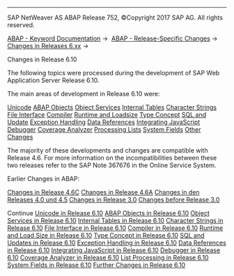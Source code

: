   

* * *

SAP NetWeaver AS ABAP Release 752, ©Copyright 2017 SAP AG. All rights reserved.

[ABAP - Keyword Documentation](https://help.sap.com/doc/abapdocu_752_index_htm/7.52/en-US/abenabap.htm) →  [ABAP - Release-Specific Changes](https://help.sap.com/doc/abapdocu_752_index_htm/7.52/en-US/abennews.htm) →  [Changes in Releases 6.xx](https://help.sap.com/doc/abapdocu_752_index_htm/7.52/en-US/abennews-6.htm) → 

Changes in Release 6.10

The following topics were processed during the development of SAP Web Application Server Release 6.10.

The main areas of development in Release 6.10 were:

[Unicode](https://help.sap.com/doc/abapdocu_752_index_htm/7.52/en-US/abennews-610-unicode.htm)
[ABAP Objects](https://help.sap.com/doc/abapdocu_752_index_htm/7.52/en-US/abennews-610-objects.htm)
[Object Services](https://help.sap.com/doc/abapdocu_752_index_htm/7.52/en-US/abennews-610-object_services.htm)
[Internal Tables](https://help.sap.com/doc/abapdocu_752_index_htm/7.52/en-US/abennews-610-tabellen.htm)
[Character Strings](https://help.sap.com/doc/abapdocu_752_index_htm/7.52/en-US/abennews-610-strings.htm)
[File Interface](https://help.sap.com/doc/abapdocu_752_index_htm/7.52/en-US/abennews-610-dataset.htm)
[Compiler](https://help.sap.com/doc/abapdocu_752_index_htm/7.52/en-US/abennews-610-compiler.htm)
[Runtime and Loadsize](https://help.sap.com/doc/abapdocu_752_index_htm/7.52/en-US/abennews-610-kernel.htm)
[Type Concept](https://help.sap.com/doc/abapdocu_752_index_htm/7.52/en-US/abennews-610-typen.htm)
[SQL and Update](https://help.sap.com/doc/abapdocu_752_index_htm/7.52/en-US/abennews-610-sql.htm)
[Exception Handling](https://help.sap.com/doc/abapdocu_752_index_htm/7.52/en-US/abennews-610-exceptions.htm)
[Data References](https://help.sap.com/doc/abapdocu_752_index_htm/7.52/en-US/abennews-610-referenzen.htm)
[Integrating JavaScript](https://help.sap.com/doc/abapdocu_752_index_htm/7.52/en-US/abennews-610-javascript.htm)
[Debugger](https://help.sap.com/doc/abapdocu_752_index_htm/7.52/en-US/abennews-610-debugger.htm)
[Coverage Analyzer](https://help.sap.com/doc/abapdocu_752_index_htm/7.52/en-US/abennews-610-coverage.htm)
[Processing Lists](https://help.sap.com/doc/abapdocu_752_index_htm/7.52/en-US/abennews-610-listen.htm)
[System Fields](https://help.sap.com/doc/abapdocu_752_index_htm/7.52/en-US/abennews-610-system.htm)
[Other Changes](https://help.sap.com/doc/abapdocu_752_index_htm/7.52/en-US/abennews-610-others.htm)

The majority of these developments and changes are compatible with Release 4.6. For more information on the incompatibilities between these two releases refer to the SAP Note 367676 in the Online Service System.

Earlier Changes in ABAP:

[Changes in Release 4.6C](https://help.sap.com/doc/abapdocu_752_index_htm/7.52/en-US/abennews-46a.htm)
[Changes in Release 4.6A](https://help.sap.com/doc/abapdocu_752_index_htm/7.52/en-US/abennews-46c.htm)
[Changes in den Releases 4.0 und 4.5](https://help.sap.com/doc/abapdocu_752_index_htm/7.52/en-US/abennews-40.htm)
[Changes in Release 3.0](https://help.sap.com/doc/abapdocu_752_index_htm/7.52/en-US/abennews-30.htm)
[Changes before Release 3.0](https://help.sap.com/doc/abapdocu_752_index_htm/7.52/en-US/abennews-21.htm)

Continue
[Unicode in Release 6.10](https://help.sap.com/doc/abapdocu_752_index_htm/7.52/en-US/abennews-610-unicode.htm)
[ABAP Objects in Release 6.10](https://help.sap.com/doc/abapdocu_752_index_htm/7.52/en-US/abennews-610-objects.htm)
[Object Services in Release 6.10](https://help.sap.com/doc/abapdocu_752_index_htm/7.52/en-US/abennews-610-object_services.htm)
[Internal Tables in Release 6.10](https://help.sap.com/doc/abapdocu_752_index_htm/7.52/en-US/abennews-610-tabellen.htm)
[Character Strings in Release 6.10](https://help.sap.com/doc/abapdocu_752_index_htm/7.52/en-US/abennews-610-strings.htm)
[File Interface in Release 6.10](https://help.sap.com/doc/abapdocu_752_index_htm/7.52/en-US/abennews-610-dataset.htm)
[Compiler in Release 6.10](https://help.sap.com/doc/abapdocu_752_index_htm/7.52/en-US/abennews-610-compiler.htm)
[Runtime and Load Size in Release 6.10](https://help.sap.com/doc/abapdocu_752_index_htm/7.52/en-US/abennews-610-kernel.htm)
[Type Concept in Release 6.10](https://help.sap.com/doc/abapdocu_752_index_htm/7.52/en-US/abennews-610-typen.htm)
[SQL and Updates in Release 6.10](https://help.sap.com/doc/abapdocu_752_index_htm/7.52/en-US/abennews-610-sql.htm)
[Exception Handling in Release 6.10](https://help.sap.com/doc/abapdocu_752_index_htm/7.52/en-US/abennews-610-exceptions.htm)
[Data References in Release 6.10](https://help.sap.com/doc/abapdocu_752_index_htm/7.52/en-US/abennews-610-referenzen.htm)
[Integrating JavaScript in Release 6.10](https://help.sap.com/doc/abapdocu_752_index_htm/7.52/en-US/abennews-610-javascript.htm)
[Debugger in Release 6.10](https://help.sap.com/doc/abapdocu_752_index_htm/7.52/en-US/abennews-610-debugger.htm)
[Coverage Analyzer in Release 6.10](https://help.sap.com/doc/abapdocu_752_index_htm/7.52/en-US/abennews-610-coverage.htm)
[List Processing in Release 6.10](https://help.sap.com/doc/abapdocu_752_index_htm/7.52/en-US/abennews-610-listen.htm)
[System Fields in Release 6.10](https://help.sap.com/doc/abapdocu_752_index_htm/7.52/en-US/abennews-610-system.htm)
[Further Changes in Release 6.10](https://help.sap.com/doc/abapdocu_752_index_htm/7.52/en-US/abennews-610-others.htm)